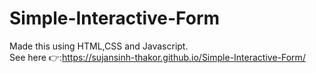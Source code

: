 # Simple-Interactive-Form
Made this using HTML,CSS and Javascript.
<br>
See here 👉:https://sujansinh-thakor.github.io/Simple-Interactive-Form/
